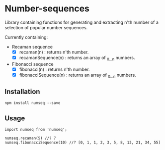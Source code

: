 # Number-sequences

Library containing functions for generating and extracting n'th number of a selection of popular number sequences.

Currently containing:
 - Recaman sequence
    - [x] recaman(n) : returns n'th number.
    - [x] recamanSequence(n) : returns an array of <sub>0...n</sub> numbers.
 - Fibonacci sequence
    - [x] fibonacci(n) : returns n'th number.
    - [x] fibonacciSequence(n) : returns an array of <sub>0...n</sub> numbers.

## Installation
    npm install numseq --save
    
## Usage
    import numseq from 'numseq';
    
    numseq.recaman(5) //? 7
    numseq.fibonacciSequence(10) //? [0, 1, 1, 2, 3, 5, 8, 13, 21, 34, 55]